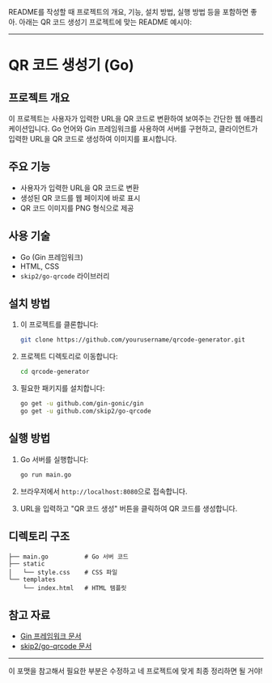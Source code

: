README를 작성할 때 프로젝트의 개요, 기능, 설치 방법, 실행 방법 등을 포함하면 좋아. 아래는 QR 코드 생성기 프로젝트에 맞는 README 예시야:

---

# QR 코드 생성기 (Go)

## 프로젝트 개요
이 프로젝트는 사용자가 입력한 URL을 QR 코드로 변환하여 보여주는 간단한 웹 애플리케이션입니다. Go 언어와 Gin 프레임워크를 사용하여 서버를 구현하고, 클라이언트가 입력한 URL을 QR 코드로 생성하여 이미지를 표시합니다.

## 주요 기능
- 사용자가 입력한 URL을 QR 코드로 변환
- 생성된 QR 코드를 웹 페이지에 바로 표시
- QR 코드 이미지를 PNG 형식으로 제공

## 사용 기술
- Go (Gin 프레임워크)
- HTML, CSS
- `skip2/go-qrcode` 라이브러리

## 설치 방법
1. 이 프로젝트를 클론합니다:
   ```bash
   git clone https://github.com/yourusername/qrcode-generator.git
   ```

2. 프로젝트 디렉토리로 이동합니다:
   ```bash
   cd qrcode-generator
   ```

3. 필요한 패키지를 설치합니다:
   ```bash
   go get -u github.com/gin-gonic/gin
   go get -u github.com/skip2/go-qrcode
   ```

## 실행 방법
1. Go 서버를 실행합니다:
   ```bash
   go run main.go
   ```

2. 브라우저에서 `http://localhost:8080`으로 접속합니다.

3. URL을 입력하고 "QR 코드 생성" 버튼을 클릭하여 QR 코드를 생성합니다.

## 디렉토리 구조
```
├── main.go          # Go 서버 코드
├── static
│   └── style.css    # CSS 파일
└── templates
    └── index.html   # HTML 템플릿
```

## 참고 자료
- [Gin 프레임워크 문서](https://gin-gonic.com/docs/)
- [skip2/go-qrcode 문서](https://github.com/skip2/go-qrcode)

---

이 포맷을 참고해서 필요한 부분은 수정하고 네 프로젝트에 맞게 최종 정리하면 될 거야!
